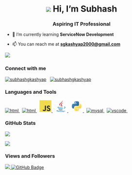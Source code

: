 <h1 align="center"> <img src="https://raw.githubusercontent.com/MartinHeinz/MartinHeinz/master/wave.gif" width="30px"> Hi, I’m Subhash </h1>
<h3 align="center">Aspiring IT Professional</h3>

- 🌱 I’m currently learning **ServiceNow Development**

- 📫 You can reach me at **sgkashyap2000@gmail.com**
<!-- <h3 align="center">
  <a href="https://git.io/typing-svg"><img src="https://readme-typing-svg.herokuapp.com?font=Fira+Code&pause=1000&center=true&vCenter=true&width=435&lines=WELCOME!;I'm%20currently%20learning%20Java;Cloud%20and%20Infrastructure%20Services;Trying%20to%20explore%20new%20things" alt="Typing SVG"/></a>
</h3> --->

![](https://github.com/subhashgkashyap/subhashgkashyap/blob/main/github-wrapped.png?raw=true)

<!--<h3 align="left">Connect with me</h3>
<p align="left">
 [![LinkedIn](https://img.shields.io/badge/LinkedIn-0077B5?style=for-the-badge&logo=linkedin&logoColor=white)](https://www.linkedin.com/in/subhashgurumurthykashyap/)
[![Gmail](	https://img.shields.io/badge/Gmail-D14836?style=for-the-badge&logo=gmail&logoColor=white)](sgkashyap2000@gmail.com)
[![Twitter](https://img.shields.io/badge/Twitter-1DA1F2?style=for-the-badge&logo=twitter&logoColor=white)](https://twitter.com/UrstrulySGK) --->
<h3 align="left">Connect with me</h3>
<p align="left">
<a href="https://linkedin.com/in/subhashgurumurthykashyap/" target="blank"><img align="center" src="https://raw.githubusercontent.com/rahuldkjain/github-profile-readme-generator/master/src/images/icons/Social/linked-in-alt.svg" alt="subhashgkashyap" height="30" width="40" /></a> &nbsp;
<a href="https://www.hackerrank.com/profile/SGKASHYAP" target="blank"><img align="center" src="https://github.com/rahuldkjain/github-profile-readme-generator/blob/master/src/images/icons/Social/hackerrank.svg" alt="subhashgkashyap" height="30" width="40" /></a> &nbsp;
<!-- <a href="https://x.com/GlobalAttempt66" target="blank"><img align="center" src="https://raw.githubusercontent.com/rahuldkjain/github-profile-readme-generator/master/src/images/icons/Social/twitter.svg" alt="subhashgkashyap" height="30" width="40" /></a> &nbsp; -->
<!-- <a href="https://www.hackerrank.com/profile/SGKASHYAP" target="blank"><img align="center" src="https://github.com/rahuldkjain/github-profile-readme-generator/blob/master/src/images/icons/Social/hackerrank.svg" alt="subhashgkashyap" height="30" width="40" /></a> &nbsp; -->
</p>

<!-- # 💻Tech Stack
[![HTML5](https://img.shields.io/badge/HTML5-E34F26?style=for-the-badge&logo=html5&logoColor=white)](https://html.com/)
[![CSS3](https://img.shields.io/badge/CSS3-1572B6?style=for-the-badge&logo=css3&logoColor=white)](https://www.w3.org/Style/CSS/Overview.en.html)
[![JavaScript](https://img.shields.io/badge/javascript-%23323330.svg?style=for-the-badge&logo=javascript&logoColor=%23F7DF1E)](https://www.javascript.com/)
[![MySQL](https://img.shields.io/badge/MySQL-005C84?style=for-the-badge&logo=mysql&logoColor=white)](https://www.mysql.com/)
[![Java](https://img.shields.io/badge/Java-ED8B00?style=for-the-badge&logo=java&logoColor=white)](https://www.java.com/en/)
[![Eclipse](https://img.shields.io/badge/Eclipse-2C2255?style=for-the-badge&logo=eclipse&logoColor=white)](https://www.eclipse.org/ide/)
[![Visual Studio Code](https://img.shields.io/badge/Visual_Studio_Code-0078D4?style=for-the-badge&logo=visual%20studio%20code&logoColor=white)](https://code.visualstudio.com/)
[![Canva](https://img.shields.io/badge/Canva-%2301C3CC.svg?&style=for-the-badge&logo=Canva&logoColor=white)](https://www.canva.com/) --->
<h3 align="left">Languages and Tools</h3>
<p align="left"> 
<a href="https://www.w3.org/html/" target="_blank" rel="noreferrer"> <img src="https://github.com/rahuldkjain/github-profile-readme-generator/blob/master/src/images/icons/FrontendDevelopment/html.svg" alt="html" width="40" height="40"/> </a> &nbsp
<a href="https://www.w3schools.com/css/" target="_blank" rel="noreferrer"> <img src="https://github.com/rahuldkjain/github-profile-readme-generator/blob/master/src/images/icons/FrontendDevelopment/css.svg" alt="html" width="40" height="40"/> </a> &nbsp
<a href="https://developer.mozilla.org/en-US/docs/Web/JavaScript" target="_blank" rel="noreferrer"> <img src="https://raw.githubusercontent.com/devicons/devicon/master/icons/javascript/javascript-original.svg" alt="javascript" width="40" height="40"/> </a> &nbsp
<a href="https://www.java.com" target="_blank" rel="noreferrer"> <img src="https://raw.githubusercontent.com/devicons/devicon/master/icons/java/java-original.svg" alt="java" width="40" height="40"/> </a> &nbsp
<a href="https://www.python.org" target="_blank" rel="noreferrer"> <img src="https://raw.githubusercontent.com/devicons/devicon/master/icons/python/python-original.svg" alt="python" width="40" height="40"/> </a> &nbsp
<a href="https://www.mysql.com/" target="_blank" rel="noreferrer"> <img src="https://www.vectorlogo.zone/logos/mysql/mysql-official.svg" alt="mysql" width="40" height="40"/> </a> &nbsp
<a href="https://code.visualstudio.com/" target="_blank" rel="noreferrer"> <img src="https://www.vectorlogo.zone/logos/visualstudio_code/visualstudio_code-icon.svg" alt="vscode" width="40" height="40"/> </a> &nbsp
</p>


<!-- # 📊GitHub Stats --->
<h3 align="left">GitHub Stats</h3>
<p> <img align="center" src="https://github-readme-stats.vercel.app/api?username=subhashgkashyap&show_icons=true"> </p>
<!-- <p> <img align="center" src="https://github-readme-streak-stats.herokuapp.com/?user=subhashgkashyap&theme=dracula&hide_border=false"> </p> -->
<p> <img align="center" src="https://github-readme-stats.vercel.app/api/top-langs/?username=subhashgkashyap&hide_border=false&include_all_commits=true&count_private=true&layout=compact"></p>

<!-- # ❤ Views and Followers --->
<h3 align="left">Views and Followers</h3>
<a href="https://github.com/Meghna-DAS/github-profile-views-counter">
    <img src="https://komarev.com/ghpvc/?username=subhashgkashyap">
</a>
<a href="https://github.com/subhashgkashyap?tab=followers"><img src="https://img.shields.io/github/followers/subhashgkashyap?label=Followers&style=social" alt="GitHub Badge"></a> <br>
<!--
# 📊GitHub Stats

<!--- <p> <img align="center" src="https://github-readme-stats.vercel.app/api/top-langs/?username=subhashgkashyap&theme=dark&layout=compact)](https://github.com/anuraghazra/github-readme-stats"> </p>
<p> <img align="center" src="https://github-readme-stats.vercel.app/api?username=subhashgkashyap&theme=dark&show_icons=true"> </p>
<p> <img align="center" src="https://github-readme-streak-stats.herokuapp.com/?user=subhashgkashyap&theme=dark&include_all_commits=false&count_private=true"></p>
--->

<!---
subhashgkashyap/subhashgkashyap is a ✨ special ✨ repository because its `README.md` (this file) appears on your GitHub profile.
You can click the Preview link to take a look at your changes.
--->

<!--
**subhashgkashyap/subhashgkashyap** is a ✨ _special_ ✨ repository because its `README.md` (this file) appears on your GitHub profile.

Here are some ideas to get you started:

- 🔭 I’m currently working on ...
- 🌱 I’m currently learning ...
- 👯 I’m looking to collaborate on ...
- 🤔 I’m looking for help with ...
- 💬 Ask me about ...
- 📫 How to reach me: ...
- 😄 Pronouns: ...
- ⚡ Fun fact: ...
-->
